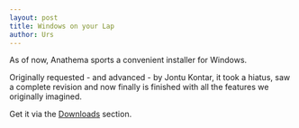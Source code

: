 ```yaml
---
layout: post
title: Windows on your Lap
author: Urs
---
```


<p>As of now, Anathema sports a convenient installer for Windows.</p>
<p>Originally requested - and advanced - by Jontu Kontar, it took a hiatus,
saw a complete revision and now finally is finished with all the features we originally imagined.</p>
<p>Get it via the <a href="/downloads.html">Downloads</a> section.</p>